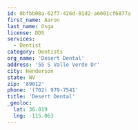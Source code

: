```yaml
---
id: 0bfbb08a-62f7-426d-81d2-a6001cf6877a
first_name: Aaron
last_name: Osga
license: DDS
services:
  - Dentist
category: Dentists
org_name: 'Desert Dental'
address: '55 S Valle Verde Dr'
city: Henderson
state: NV
zip: '89012'
phone: '(702) 979-7541'
title: 'Desert Dental'
_geoloc:
  lat: 36.019
  lng: -115.063
---
```

